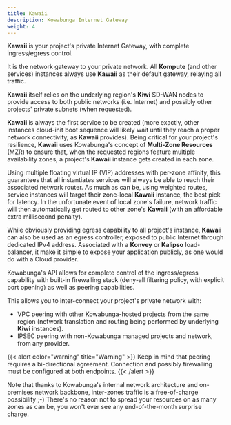 ```yaml
---
title: Kawaii
description: Kowabunga Internet Gateway
weight: 4
---
```


**Kawaii** is your project's private Internet Gateway, with complete ingress/egress control.

It is the network gateway to your private network. All **Kompute** (and other services) instances always use **Kawaii** as their default gateway, relaying all traffic.

**Kawaii** itself relies on the underlying region's **Kiwi** SD-WAN nodes to provide access to both public networks (i.e. Internet) and possibly other projects' private subnets (when requested).

**Kawaii** is always the first service to be created (more exactly, other instances cloud-init boot sequence will likely wait until they reach a proper network connectivity, as **Kawaii** provides). Being critical for your project's resilience, **Kawaii** uses Kowabunga's concept of **Multi-Zone Resources** (MZR) to ensure that, when the requested regions feature multiple availability zones, a project's **Kawaii** instance gets created in each zone.

Using multiple floating virtual IP (VIP) addresses with per-zone affinity, this guarantees that all instantiates services will always be able to reach their associated network router. As much as can be, using weighted routes, service instances will target their zone-local **Kawaii** instance, the best pick for latency. In the unfortunate event of local zone's failure, network traffic will then automatically get routed to other zone's **Kawaii** (with an affordable extra millisecond penalty).

While obviously providing egress capability to all project's instance, **Kawaii** can also be used as an egress controller, exposed to public Internet through dedicated IPv4 address. Associated with a **Konvey** or **Kalipso** load-balancer, it make it simple to expose your application publicly, as one would do with a Cloud provider.

Kowabunga's API allows for complete control of the ingress/egress capability with built-in firewalling stack (deny-all filtering policy, with explicit port opening) as well as peering capabilities.

This allows you to inter-connect your project's private network with:

- VPC peering with other Kowabunga-hosted projects from the same region (network translation and routing being performed by underlying **Kiwi** instances).
- IPSEC peering with non-Kowabunga managed projects and network, from any provider.

{{< alert color="warning" title="Warning" >}}
Keep in mind that peering requires a bi-directional agreement. Connection and possibly firewalling must be configured at both endpoints.
{{< /alert >}}

Note that thanks to Kowabunga's internal network architecture and on-premises network backbone, inter-zones traffic is a free-of-charge possibility ;-) There's no reason not to spread your resources on as many zones as can be, you won't ever see any end-of-the-month surprise charge.
